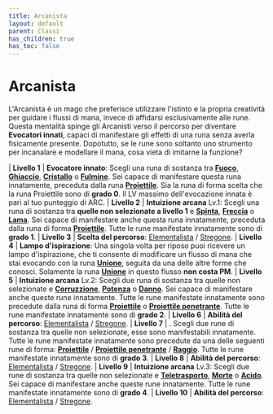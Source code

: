 ```yaml
---
title: Arcanista
layout: default
parent: Classi
has_children: true
has_toc: false
---
```


# **Arcanista**

L'Arcanista è un mago che preferisce utilizzare l'istinto e la propria creatività per guidare i flussi di mana, invece di affidarsi esclusivamente alle rune. Questa mentalità spinge gli Arcanisti verso il percorso per diventare **Evocatori innati**, capaci di manifestare gli effetti di una runa senza averla fisicamente presente. Dopotutto, se le rune sono soltanto uno strumento per incanalare e modellare il mana, cosa vieta di imitarne la funzione?

| **Livello 1**  | **Evocatore innato**: Scegli una runa di sostanza tra [**Fuoco**](/runes/substance/fire/), [**Ghiaccio**](/runes/substance/frost/), [**Cristallo**](/runes/substance/crystalize/) o [**Fulmine**](/runes/substance/lightning). Sei capace di manifestare questa runa innatamente, preceduta dalla runa [**Proiettile**](/runes/shape/projectile/). Sia la runa di forma scelta che la runa Proiettile sono di **grado 0**. Il LV massimo dell'evocazione innata è pari al tuo punteggio di ARC.
| **Livello 2**  | **Intuizione arcana** Lv.1: Scegli una runa di sostanza tra **quelle non selezionate a livello 1** e [**Spinta**](/runes/substance/push/), [**Freccia**](/runes/substance/pierce/) o [**Lama**](/runes/substance/sever/). Sei capace di manifestare anche questa runa innatamente, preceduta dalla runa di forma [**Proiettile**](/runes/shape/projectile/). Tutte le rune manifestate innatamente sono di **grado 1**.
| **Livello 3**  | **Scelta del percorso**: [Elementalista](./elementalist/) / [Stregone](./sorcerer/).
| **Livello 4**  | **Lampo d'ispirazione**: Una singola volta per riposo puoi ricevere un lampo d'ispirazione, che ti consente di modificare un flusso di mana che stai evocando con la runa [**Unione**](/runes/control/join/), seguita da una delle altre forme che conosci. Solamente la runa [**Unione**](/runes/control/join/) in questo flusso **non costa PM**.
| **Livello 5**  | **Intuizione arcana** Lv.2: Scegli due runa di sostanza tra quelle non selezionate e [**Corruzzione**](/runes/substance/corruption/), [**Potenza**](/runes/substance/empower/) o [**Danno**](/runes/substance/damage/). Sei capace di manifestare anche queste rune innatamente. Tutte le rune manifestate innatamente sono precedute dalla runa di forma [**Proiettile**](/runes/shape/projectile/) o [**Proiettile penetrante**](/runes/shape/piercing-projectile/). Tutte le rune manifestate innatamente sono di **grado 2**.
| **Livello 6**  | **Abilità del percorso**: [Elementalista](./elementalist/) / [Stregone](./sorcerer/).
| **Livello 7**  | . Scegli due rune di sostanza tra quelle non selezionate, esse sono manifestabili innatamente. Tutte le rune manifestate innatamente sono precedute da una delle seguenti rune di forma: [**Proiettile**](/runes/shape/projectile/) / [**Proiettile penetrante**](/runes/shape/piercing-projectile/) / [**Raggio**](/runes/shape/ray/). Tutte le rune manifestate innatamente sono di **grado 3**.
| **Livello 8**  | **Abilità del percorso**: [Elementalista](./elementalist/) / [Stregone](./sorcerer/).
| **Livello 9**  | **Intuizione arcana** Lv.3: Scegli due rune di sostanza tra quelle non selezionate e [**Teletrasporto**](/runes/substance/teleport/), [**Morte**](/runes/substance/death/) o [**Acido**](/runes/substance/acid). Sei capace di manifestare anche queste rune innatamente. Tutte le rune manifestate innatamente sono di **grado 4**.
| **Livello 10** | **Abilità del percorso**: [Elementalista](./elementalist/) / [Stregone](./sorcerer/).